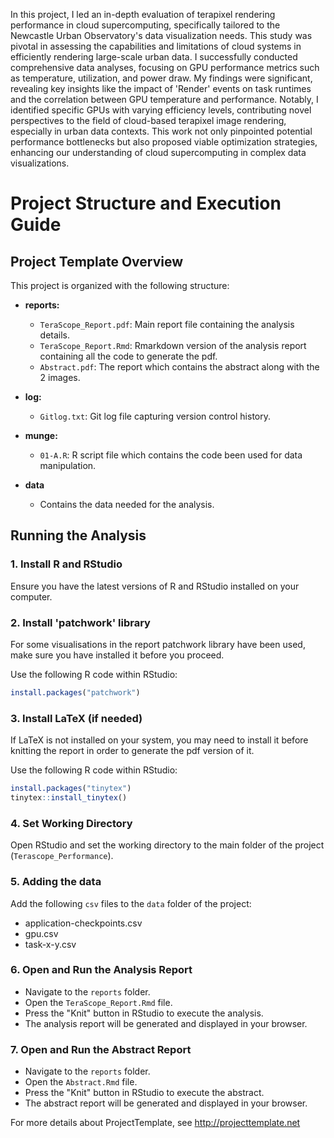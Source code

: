 
In this project, I led an in-depth evaluation of terapixel rendering performance in cloud supercomputing, specifically tailored to the Newcastle Urban Observatory's data visualization needs. This study was pivotal in assessing the capabilities and limitations of cloud systems in efficiently rendering large-scale urban data. I successfully conducted comprehensive data analyses, focusing on GPU performance metrics such as temperature, utilization, and power draw. My findings were significant, revealing key insights like the impact of 'Render' events on task runtimes and the correlation between GPU temperature and performance. Notably, I identified specific GPUs with varying efficiency levels, contributing novel perspectives to the field of cloud-based terapixel image rendering, especially in urban data contexts. This work not only pinpointed potential performance bottlenecks but also proposed viable optimization strategies, enhancing our understanding of cloud supercomputing in complex data visualizations.

# Project Structure and Execution Guide

## Project Template Overview

This project is organized with the following structure:

- **reports:**
  - `TeraScope_Report.pdf`: Main report file containing the analysis details.
  - `TeraScope_Report.Rmd`: Rmarkdown version of the analysis report containing all the code to generate the pdf.
  - `Abstract.pdf`: The report which contains the abstract along with the 2 images.

- **log:**
  - `Gitlog.txt`: Git log file capturing version control history.

- **munge:**
  - `01-A.R`: R script file which contains the code been used for data manipulation.

- **data**
  - Contains the data needed for the analysis.

## Running the Analysis

### 1. Install R and RStudio
   Ensure you have the latest versions of R and RStudio installed on your computer.

### 2. Install 'patchwork' library
   For some visualisations in the report patchwork library have been used, make sure you have installed it before you proceed.
   
   Use the following R code within RStudio:
   ```R
   install.packages("patchwork")
   ```
   
### 3. Install LaTeX (if needed)
   If LaTeX is not installed on your system, you may need to install it before knitting the report in order to generate the pdf version of it.

   Use the following R code within RStudio:
   ```R
   install.packages("tinytex")
   tinytex::install_tinytex()
   ```
### 4. Set Working Directory
   Open RStudio and set the working directory to the main folder of the project (`Terascope_Performance`).

### 5. Adding the data
   Add the following `csv` files to the `data` folder of the project:
   
   - application-checkpoints.csv
   - gpu.csv
   - task-x-y.csv

### 6. Open and Run the Analysis Report
   - Navigate to the `reports` folder.
   - Open the `TeraScope_Report.Rmd` file.
   - Press the "Knit" button in RStudio to execute the analysis.
   - The analysis report will be generated and displayed in your browser.

### 7. Open and Run the Abstract Report
   - Navigate to the `reports` folder.
   - Open the `Abstract.Rmd` file.
   - Press the "Knit" button in RStudio to execute the abstract.
   - The abstract report will be generated and displayed in your browser.


For more details about ProjectTemplate, see http://projecttemplate.net
